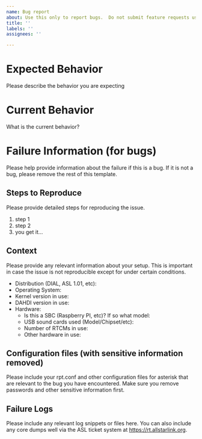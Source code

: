 ```yaml
---
name: Bug report
about: Use this only to report bugs.  Do not submit feature requests using this template.
title: ''
labels: ''
assignees: ''

---
```


# Expected Behavior

Please describe the behavior you are expecting

# Current Behavior

What is the current behavior?

# Failure Information (for bugs)

Please help provide information about the failure if this is a bug. If it is not a bug, please remove the rest of this template.

## Steps to Reproduce

Please provide detailed steps for reproducing the issue.

1. step 1
2. step 2
3. you get it...

## Context

Please provide any relevant information about your setup. This is important in case the issue is not reproducible except for under certain conditions.

* Distribution (DIAL, ASL 1.01, etc): 
* Operating System:
* Kernel version in use: 
* DAHDI version in use: 
* Hardware:
   * Is this a SBC (Raspberry PI, etc)?  If so what model: 
   * USB sound cards used (Model/Chipset/etc): 
   * Number of RTCMs in use:
   * Other hardware in use: 

## Configuration files (with sensitive information removed) ##

Please include your rpt.conf and other configuration files for asterisk that are relevant to the bug you have encountered.   Make sure you remove passwords and other sensitive information first.

## Failure Logs

Please include any relevant log snippets or files here.  You can also include any core dumps well via the ASL ticket system at https://rt.allstarlink.org.
